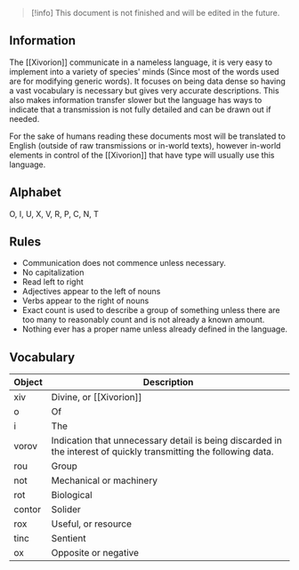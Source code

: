 > [!info]
> This document is not finished and will be edited in the future.
## Information

The [[Xivorion]] communicate in a nameless language, it is very easy to implement into a variety of species' minds (Since most of the words used are for modifying generic words). It focuses on being data dense so having a vast vocabulary is necessary but gives very accurate descriptions. This also makes information transfer slower but the language has ways to indicate that a transmission is not fully detailed and can be drawn out if needed.

For the sake of humans reading these documents most will be translated to English (outside of raw transmissions or in-world texts), however in-world elements in control of the [[Xivorion]] that have type will usually use this language.
## Alphabet

O, I, U, X, V, R, P, C, N, T

## Rules

* Communication does not commence unless necessary.
* No capitalization
* Read left to right
* Adjectives appear to the left of nouns
* Verbs appear to the right of nouns
* Exact count is used to describe a group of something unless there are too many to reasonably count and is not already a known amount.
* Nothing ever has a proper name unless already defined in the language.

## Vocabulary

| Object | Description                                                                                                       |
| ------ | ----------------------------------------------------------------------------------------------------------------- |
| xiv    | Divine, or [[Xivorion]]                                                                                           |
| o      | Of                                                                                                                |
| i      | The                                                                                                               |
| vorov  | Indication that unnecessary detail is being discarded in the interest of quickly transmitting the following data. |
| rou    | Group                                                                                                             |
| not    | Mechanical or machinery                                                                                           |
| rot    | Biological                                                                                                        |
| contor | Solider                                                                                                           |
| rox    | Useful, or resource                                                                                               |
| tinc   | Sentient                                                                                                          |
| ox     | Opposite or negative                                                                                              |

